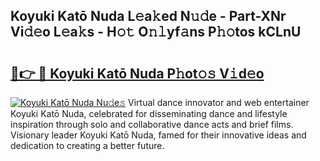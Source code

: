 ## Koyuki Katō Nuda L𝚎a𝚔ed N𝚞𝚍e - Part-XNr Vi𝚍𝚎o L𝚎a𝚔s - H𝚘𝚝 O𝚗𝚕yf𝚊ns P𝚑𝚘tos kCLnU

# <h2><a href="http://kf06pz.oniu.top/?m=Koyuki+Kat%c5%8d+Nuda">🔗👉 🔴 Koyuki Katō Nuda P𝚑ot𝚘𝚜 V𝚒d𝚎o</a></h2>

[![Koyuki Katō Nuda Nu𝚍e𝚜](https://i.imgur.com/0qMVB7G.gif)](http://kf06pz.oniu.top/?m=Koyuki+Kat%c5%8d+Nuda)
Virtual dance innovator and web entertainer Koyuki Katō Nuda, celebrated for disseminating dance and lifestyle inspiration through solo and collaborative dance acts and brief films. Visionary leader Koyuki Katō Nuda, famed for their innovative ideas and dedication to creating a better future.  
